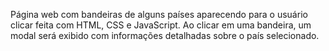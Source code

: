 Página web com bandeiras de alguns países aparecendo para o usuário clicar feita com HTML, CSS e JavaScript. 
Ao clicar em uma bandeira, um modal será exibido com informações detalhadas sobre o país selecionado. 
